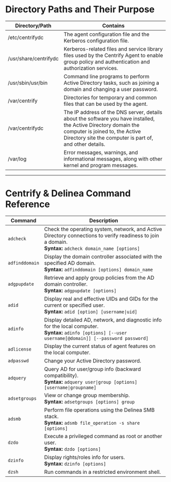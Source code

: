 # Directory Paths and Their Purpose

| Directory/Path         | Contains                                                                                                                                                                                                                       |
|-----------------------|----------------------------------------------------------------------------------------------------------------------------------------------------------------------------------------|
| /etc/centrifydc       | The agent configuration file and the Kerberos configuration file.                                                                                                                        |
| /usr/share/centrifydc | Kerberos-related files and service library files used by the Centrify Agent to enable group policy and authentication and authorization services.                                         |
| /usr/sbin/usr/bin     | Command line programs to perform Active Directory tasks, such as joining a domain and changing a user password.                                                                           |
| /var/centrify         | Directories for temporary and common files that can be used by the agent.                                                                                                                |
| /var/centrifydc       | The IP address of the DNS server, details about the software you have installed, the Active Directory domain the computer is joined to, the Active Directory site the computer is part of, and other details. |
| /var/log              | Error messages, warnings, and informational messages, along with other kernel and program messages.                                                                                       |

---

# Centrify & Delinea Command Reference

| Command      | Description |
|--------------|-------------|
| `adcheck`    | Check the operating system, network, and Active Directory connections to verify readiness to join a domain. <br>**Syntax:** `adcheck domain_name [options]` |
| `adfinddomain` | Display the domain controller associated with the specified AD domain. <br>**Syntax:** `adfinddomain [options] domain_name` |
| `adgpupdate` | Retrieve and apply group policies from the AD domain controller. <br>**Syntax:** `adgpupdate [options]` |
| `adid`       | Display real and effective UIDs and GIDs for the current or specified user. <br>**Syntax:** `adid [option] [username\|uid]` |
| `adinfo`     | Display detailed AD, network, and diagnostic info for the local computer. <br>**Syntax:** `adinfo [options] [--user username[@domain]] [--password password]` |
| `adlicense`  | Display the current status of agent features on the local computer. |
| `adpasswd`   | Change your Active Directory password. |
| `adquery`    | Query AD for user/group info (backward compatibility). <br>**Syntax:** `adquery user\|group [options] [username\|groupname]` |
| `adsetgroups`| View or change group membership. <br>**Syntax:** `adsetgroups [options] group` |
| `adsmb`      | Perform file operations using the Delinea SMB stack. <br>**Syntax:** `adsmb file_operation -s share [options]` |
| `dzdo`       | Execute a privileged command as root or another user. <br>**Syntax:** `dzdo [options]` |
| `dzinfo`     | Display rights/roles info for users. <br>**Syntax:** `dzinfo [options]` |
| `dzsh`       | Run commands in a restricted environment shell. |